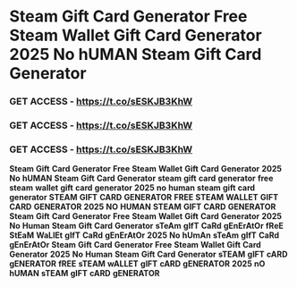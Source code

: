 # <strong>Steam</strong> <strong>Gift</strong> <strong>Card</strong> <strong>Generator</strong> <strong>Free</strong> <strong>Steam</strong> <strong>Wallet</strong> <strong>Gift</strong> <strong>Card</strong> <strong>Generator</strong> <strong>2025</strong> <strong>No</strong> <strong>hUMAN</strong> <strong>Steam</strong> <strong>Gift</strong> <strong>Card</strong> <strong>Generator</strong>

### <strong>GET</strong> <strong>ACCESS</strong> <strong>-</strong> <strong>https://t.co/sESKJB3KhW</strong>

### <strong>GET</strong> <strong>ACCESS</strong> <strong>-</strong> <strong>https://t.co/sESKJB3KhW</strong>

### <strong>GET</strong> <strong>ACCESS</strong> <strong>-</strong> <strong>https://t.co/sESKJB3KhW</strong>

<strong>Steam</strong> <strong>Gift</strong> <strong>Card</strong> <strong>Generator</strong> <strong>Free</strong> <strong>Steam</strong> <strong>Wallet</strong> <strong>Gift</strong> <strong>Card</strong> <strong>Generator</strong> <strong>2025</strong> <strong>No</strong> <strong>hUMAN</strong> <strong>Steam</strong> <strong>Gift</strong> <strong>Card</strong> <strong>Generator</strong> <strong>steam</strong> <strong>gift</strong> <strong>card</strong> <strong>generator</strong> <strong>free</strong> <strong>steam</strong> <strong>wallet</strong> <strong>gift</strong> <strong>card</strong> <strong>generator</strong> <strong>2025</strong> <strong>no</strong> <strong>human</strong> <strong>steam</strong> <strong>gift</strong> <strong>card</strong> <strong>generator</strong> <strong>STEAM</strong> <strong>GIFT</strong> <strong>CARD</strong> <strong>GENERATOR</strong> <strong>FREE</strong> <strong>STEAM</strong> <strong>WALLET</strong> <strong>GIFT</strong> <strong>CARD</strong> <strong>GENERATOR</strong> <strong>2025</strong> <strong>NO</strong> <strong>HUMAN</strong> <strong>STEAM</strong> <strong>GIFT</strong> <strong>CARD</strong> <strong>GENERATOR</strong> <strong>Steam</strong> <strong>Gift</strong> <strong>Card</strong> <strong>Generator</strong> <strong>Free</strong> <strong>Steam</strong> <strong>Wallet</strong> <strong>Gift</strong> <strong>Card</strong> <strong>Generator</strong> <strong>2025</strong> <strong>No</strong> <strong>Human</strong> <strong>Steam</strong> <strong>Gift</strong> <strong>Card</strong> <strong>Generator</strong> <strong>sTeAm</strong> <strong>gIfT</strong> <strong>CaRd</strong> <strong>gEnErAtOr</strong> <strong>fReE</strong> <strong>StEaM</strong> <strong>WaLlEt</strong> <strong>gIfT</strong> <strong>CaRd</strong> <strong>gEnErAtOr</strong> <strong>2025</strong> <strong>No</strong> <strong>hUmAn</strong> <strong>sTeAm</strong> <strong>gIfT</strong> <strong>CaRd</strong> <strong>gEnErAtOr</strong> <strong>Steam</strong> <strong>Gift</strong> <strong>Card</strong> <strong>Generator</strong> <strong>Free</strong> <strong>Steam</strong> <strong>Wallet</strong> <strong>Gift</strong> <strong>Card</strong> <strong>Generator</strong> <strong>2025</strong> <strong>No</strong> <strong>Human</strong> <strong>Steam</strong> <strong>Gift</strong> <strong>Card</strong> <strong>Generator</strong> <strong>sTEAM</strong> <strong>gIFT</strong> <strong>cARD</strong> <strong>gENERATOR</strong> <strong>fREE</strong> <strong>sTEAM</strong> <strong>wALLET</strong> <strong>gIFT</strong> <strong>cARD</strong> <strong>gENERATOR</strong> <strong>2025</strong> <strong>nO</strong> <strong>hUMAN</strong> <strong>sTEAM</strong> <strong>gIFT</strong> <strong>cARD</strong> <strong>gENERATOR</strong>